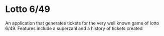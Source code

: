 # Lotto 6/49

An application that generates tickets for the very well known game of lotto 6/49.
Features include a superzahl and a history of tickets created
